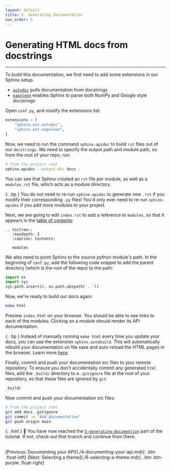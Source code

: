 ```yaml
---
layout: default
title: 5. Generating documentation
nav_order: 5
---
```


# Generating HTML docs from docstrings

---

To build this documentation, we first need to add some extensions in our Sphinx setup.

- [`autodoc`](https://www.sphinx-doc.org/en/master/usage/extensions/autodoc.html) pulls
  documentation from docstrings
- [`napoleon`](https://www.sphinx-doc.org/en/master/usage/extensions/napoleon.html) enables Sphinx
  to parse both NumPy and Google style docstrings

Open `conf.py`, and modify the extensions list:

```py
extensions = [
    "sphinx.ext.autodoc",
    "sphinx.ext.napoleon",
]
```

Now, we need to run the command `sphinx-apidoc` to build `rst` files out of our `docstrings`. We
need to specify the output path and module path, so from the root of your repo, run:

```sh
# from the project root
sphinx-apidoc --output-dir docs .
```

You can see that Sphinx created an `rst` file per module, as well as a `modules.rst` file, which
acts as a module directory.

{: .tip }
You do not need to re-run `sphinx-apidoc` to generate new `.rst` if you modify their corresponding `.py` files! You'd only ever need to
re-run `sphinx-apidoc` if you add more modules to your project.

Next, we are going to edit `index.rst` to add a reference to `modules`, so that it appears in the
[table of contents](restructuredtext-basics.md#table-of-contents-tree):

```
.. toctree::
   :maxdepth: 2
   :caption: Contents:

   modules
```

We also need to point Sphinx to the source python module's path. In the beginning of `conf.py`, add
the following code snippet to add the parent directory (which is the root of the repo) to the path:

```py
import os
import sys
sys.path.insert(0, os.path.abspath('..'))
```

Now, we're ready to build our docs again:

```sh
make html
```

Preview `index.html` on your browser. You should be able to see links to each of the modules.
Clicking on a module should render its API documentation.

{: .tip }
Instead of manually running `make html` every time you update your docs, you can use the
extension `sphinx.autobuild`. This will automatically rebuild your documentation on file save and
auto-reload the HTML pages in the browser. Learn more
[here](https://pypi.org/project/sphinx-autobuild/).

Finally, commit and push your documentation src files to your remote repository. To ensure you
don't accidentally commit any generated `html` files, add the `_build/` directory to a `.gitignore`
file at the root of your repository, so that these files are ignored by `git`:

```sh
_build/
```

Now commit and push your documentation src files:

```sh
# from the project root
git add docs .gitignore
git commit -m "Add documentation"
git push origin main
```

{: .hint }
🙌 You have now reached the
[`5-generating-documention`](https://github.com/aelsayed95/sphinxy/tree/5-generating-documention)
part of the tutorial. If not, check-out that branch and continue from there.

<br />
[Previous: Documenting your API](./4-documenting-your-api.md){: .btn .float-left}
[Next: Selecting a theme](./6-selecting-a-theme.md){: .btn .btn-purple .float-right}
<br />
